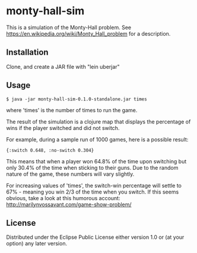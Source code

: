 # monty-hall-sim

This is a simulation of the Monty-Hall problem. See https://en.wikipedia.org/wiki/Monty_Hall_problem for a description.

## Installation

Clone, and create a JAR file with "lein uberjar"

## Usage

    $ java -jar monty-hall-sim-0.1.0-standalone.jar times

where 'times' is the number of times to run the game.

The result of the simulation is a clojure map that displays the percentage of wins if the player switched and did not switch.

For example, during a sample run of 1000 games, here is a possible result:

    {:switch 0.648, :no-switch 0.304}

This means that when a player won 64.8% of the time upon switching but only 30.4% of the time when sticking to their guns.
Due to the random nature of the game, these numbers will vary slightly.

For increasing values of 'times', the switch-win percentage will settle to 67% - meaning you win 2/3 of the time when you switch.
 If this seems obvious, take a look at this humorous account: http://marilynvossavant.com/game-show-problem/

## License
Distributed under the Eclipse Public License either version 1.0 or (at
your option) any later version.
